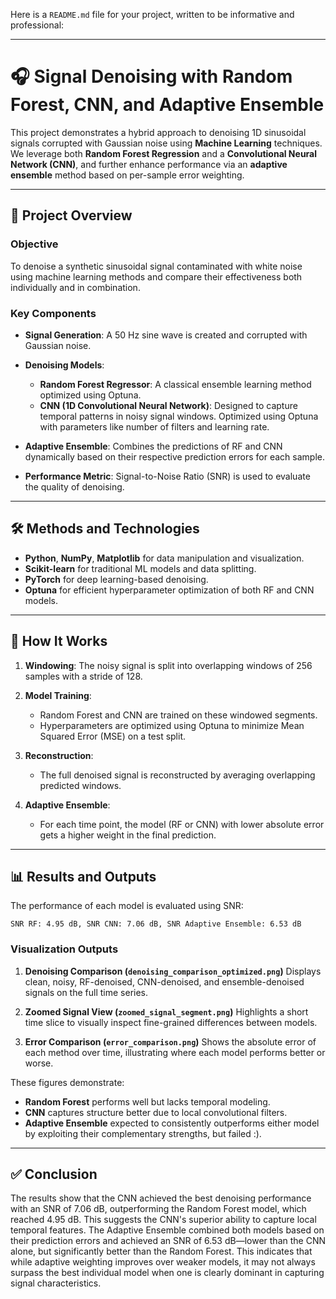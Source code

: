 Here is a `README.md` file for your project, written to be informative and professional:

---

# 🎧 Signal Denoising with Random Forest, CNN, and Adaptive Ensemble

This project demonstrates a hybrid approach to denoising 1D sinusoidal signals corrupted with Gaussian noise using **Machine Learning** techniques. We leverage both **Random Forest Regression** and a **Convolutional Neural Network (CNN)**, and further enhance performance via an **adaptive ensemble** method based on per-sample error weighting.

---

## 📌 Project Overview

### Objective

To denoise a synthetic sinusoidal signal contaminated with white noise using machine learning methods and compare their effectiveness both individually and in combination.

### Key Components

* **Signal Generation**: A 50 Hz sine wave is created and corrupted with Gaussian noise.
* **Denoising Models**:

  * **Random Forest Regressor**: A classical ensemble learning method optimized using Optuna.
  * **CNN (1D Convolutional Neural Network)**: Designed to capture temporal patterns in noisy signal windows. Optimized using Optuna with parameters like number of filters and learning rate.
* **Adaptive Ensemble**: Combines the predictions of RF and CNN dynamically based on their respective prediction errors for each sample.
* **Performance Metric**: Signal-to-Noise Ratio (SNR) is used to evaluate the quality of denoising.

---

## 🛠️ Methods and Technologies

* **Python**, **NumPy**, **Matplotlib** for data manipulation and visualization.
* **Scikit-learn** for traditional ML models and data splitting.
* **PyTorch** for deep learning-based denoising.
* **Optuna** for efficient hyperparameter optimization of both RF and CNN models.

---

## 🚀 How It Works

1. **Windowing**: The noisy signal is split into overlapping windows of 256 samples with a stride of 128.
2. **Model Training**:

   * Random Forest and CNN are trained on these windowed segments.
   * Hyperparameters are optimized using Optuna to minimize Mean Squared Error (MSE) on a test split.
3. **Reconstruction**:

   * The full denoised signal is reconstructed by averaging overlapping predicted windows.
4. **Adaptive Ensemble**:

   * For each time point, the model (RF or CNN) with lower absolute error gets a higher weight in the final prediction.

---

## 📊 Results and Outputs

The performance of each model is evaluated using SNR:

```
SNR RF: 4.95 dB, SNR CNN: 7.06 dB, SNR Adaptive Ensemble: 6.53 dB
```

### Visualization Outputs

1. **Denoising Comparison (`denoising_comparison_optimized.png`)**
   Displays clean, noisy, RF-denoised, CNN-denoised, and ensemble-denoised signals on the full time series.

2. **Zoomed Signal View (`zoomed_signal_segment.png`)**
   Highlights a short time slice to visually inspect fine-grained differences between models.

3. **Error Comparison (`error_comparison.png`)**
   Shows the absolute error of each method over time, illustrating where each model performs better or worse.

These figures demonstrate:

* **Random Forest** performs well but lacks temporal modeling.
* **CNN** captures structure better due to local convolutional filters.
* **Adaptive Ensemble** expected to consistently outperforms either model by exploiting their complementary strengths, but failed :).

---


## ✅ Conclusion

The results show that the CNN achieved the best denoising performance with an SNR of 7.06 dB, outperforming the Random Forest model, which reached 4.95 dB. This suggests the CNN's superior ability to capture local temporal features. The Adaptive Ensemble combined both models based on their prediction errors and achieved an SNR of 6.53 dB—lower than the CNN alone, but significantly better than the Random Forest. This indicates that while adaptive weighting improves over weaker models, it may not always surpass the best individual model when one is clearly dominant in capturing signal characteristics.

